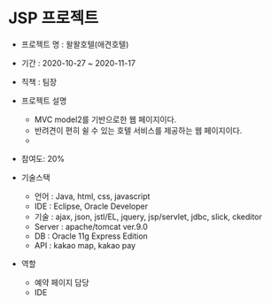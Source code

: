 # JSP 프로젝트

* 프로젝트 명 : 왈왈호텔(애견호텔)

* 기간 : 2020-10-27 ~ 2020-11-17

* 직책 : 팀장
  
* 프로젝트 설명
  * MVC model2를 기반으로한 웹 페이지이다.
  * 반려견이 편히 쉴 수 있는 호텔 서비스를 제공하는 웹 페이지이다.
  * 


* 참여도: 20%

* 기술스택
  * 언어 : Java, html, css, javascript
  * IDE : Eclipse, Oracle Developer
  * 기술 : ajax, json, jstl/EL, jquery, jsp/servlet, jdbc, slick, ckeditor
  * Server : apache/tomcat ver.9.0
  * DB : Oracle 11g Express Edition
  * API : kakao map, kakao pay
  
* 역할
  * 예약 페이지 담당
  * IDE 
